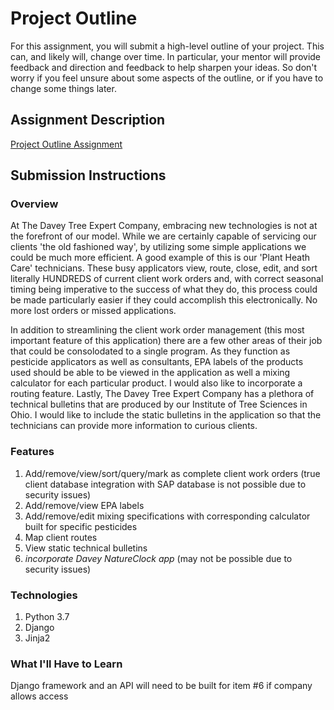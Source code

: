 # Project Outline
For this assignment, you will submit a high-level outline of your project. This can, and likely will, change over time. In particular, your mentor will provide feedback and direction and feedback to help sharpen your ideas. So don't worry if you feel unsure about some aspects of the outline, or if you have to change some things later.

## Assignment Description
[Project Outline Assignment](https://education.launchcode.org/liftoff/assignments/project-outline/)

## Submission Instructions

### Overview
At The Davey Tree Expert Company, embracing new technologies is not at the forefront of our model.  While we are certainly capable of servicing our clients 'the old fashioned way', by utilizing some simple applications we could be much more efficient.  A good example of this is our 'Plant Heath Care' technicians.  These busy applicators view, route, close, edit, and sort literally HUNDREDS of current client work orders and, with correct seasonal timing being imperative to the success of what they do, this process could be made particularly easier if they could accomplish this electronically. No more lost orders or missed applications.  

In addition to streamlining the client work order management (this most important feature of this application) there are a few other areas of their job that could be consolodated to a single program.  As they function as pesticide applicators as well as consultants, EPA labels of the products used should be able to be viewed in the application as well a mixing calculator for each particular product.  I would also like to incorporate a routing feature.
Lastly, The Davey Tree Expert Company has a plethora of technical bulletins that are produced by our Institute of Tree Sciences in Ohio.  I would like to include the static bulletins in the application so that the technicians can provide more information to curious clients.

### Features
1. Add/remove/view/sort/query/mark as complete client work orders (true client database integration with SAP database is not possible due to security issues)
2. Add/remove/view EPA labels
3. Add/remove/edit mixing specifications with corresponding calculator built for specific pesticides
4. Map client routes
5. View static technical bulletins
6. *incorporate Davey NatureClock app* (may not be possible due to security issues)

### Technologies
1. Python 3.7
2. Django
3. Jinja2

### What I'll Have to Learn
Django framework and an API will need to be built for item #6 if company allows access
